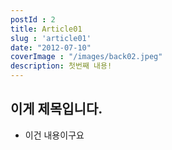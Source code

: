 ```yaml
---
postId : 2
title: Article01
slug : 'article01'
date: "2012-07-10"
coverImage : "/images/back02.jpeg"
description: 첫번째 내용!
---
```


## 이게 제목입니다.
- 이건 내용이구요